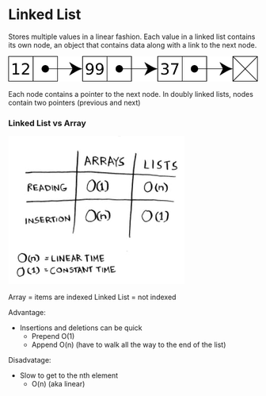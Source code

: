 # Linked List

Stores multiple values in a linear fashion. Each value in a linked list contains its own node, an object that contains data along with a link to the next node.

![single linked list](../../images/singly-linked-list.svg)

Each node contains a pointer to the next node. In doubly linked lists, nodes contain two pointers (previous and next)

### Linked List vs Array

![linked list vs array](../../images/linked-list-vs-array.png)


Array = items are indexed
Linked List = not indexed

Advantage:
- Insertions and deletions can be quick
  - Prepend O(1)
  - Append O(n) (have to walk all the way to the end of the list)

Disadvatage:
- Slow to get to the nth element
  - O(n) (aka linear)



